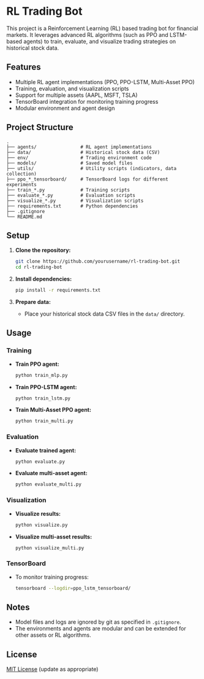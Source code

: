 # RL Trading Bot

This project is a Reinforcement Learning (RL) based trading bot for financial markets. It leverages advanced RL algorithms (such as PPO and LSTM-based agents) to train, evaluate, and visualize trading strategies on historical stock data.

## Features

- Multiple RL agent implementations (PPO, PPO-LSTM, Multi-Asset PPO)
- Training, evaluation, and visualization scripts
- Support for multiple assets (AAPL, MSFT, TSLA)
- TensorBoard integration for monitoring training progress
- Modular environment and agent design

## Project Structure

```
.
├── agents/                # RL agent implementations
├── data/                  # Historical stock data (CSV)
├── env/                   # Trading environment code
├── models/                # Saved model files
├── utils/                 # Utility scripts (indicators, data collection)
├── ppo_*_tensorboard/     # TensorBoard logs for different experiments
├── train_*.py             # Training scripts
├── evaluate_*.py          # Evaluation scripts
├── visualize_*.py         # Visualization scripts
├── requirements.txt       # Python dependencies
├── .gitignore
└── README.md
```

## Setup

1. **Clone the repository:**
   ```bash
   git clone https://github.com/yourusername/rl-trading-bot.git
   cd rl-trading-bot
   ```

2. **Install dependencies:**
   ```bash
   pip install -r requirements.txt
   ```

3. **Prepare data:**
   - Place your historical stock data CSV files in the `data/` directory.

## Usage

### Training

- **Train PPO agent:**
  ```bash
  python train_mlp.py
  ```

- **Train PPO-LSTM agent:**
  ```bash
  python train_lstm.py
  ```

- **Train Multi-Asset PPO agent:**
  ```bash
  python train_multi.py
  ```

### Evaluation

- **Evaluate trained agent:**
  ```bash
  python evaluate.py
  ```

- **Evaluate multi-asset agent:**
  ```bash
  python evaluate_multi.py
  ```

### Visualization

- **Visualize results:**
  ```bash
  python visualize.py
  ```

- **Visualize multi-asset results:**
  ```bash
  python visualize_multi.py
  ```

### TensorBoard

- To monitor training progress:
  ```bash
  tensorboard --logdir=ppo_lstm_tensorboard/
  ```

## Notes

- Model files and logs are ignored by git as specified in `.gitignore`.
- The environments and agents are modular and can be extended for other assets or RL algorithms.

## License

[MIT License](LICENSE) (update as appropriate)

